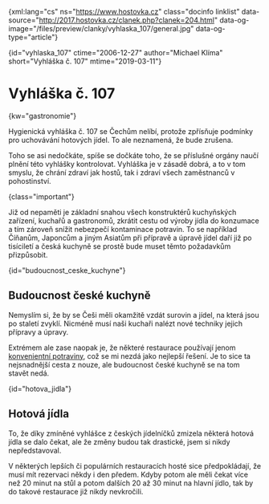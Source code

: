 
{xml:lang="cs" ns="https://www.hostovka.cz" class="docinfo linklist" data-source="http://2017.hostovka.cz/clanek.php?clanek=204.html" data-og-image="/files/preview/clanky/vyhlaska_107/general.jpg" data-og-type="article"}

{id="vyhlaska\_107" ctime="2006-12-27" author="Michael Klíma" short="Vyhláška č. 107" mtime="2019-03-11"}

# Vyhláška č. 107

<!-- generated attribute kw by user_udpatekw.sh on 2019-03-11, do not edit -->

{kw="gastronomie"}

Hygienická vyhláška č. 107 se Čechům nelíbí, protože zpřísňuje podmínky pro uchovávání hotových jídel. To ale neznamená, že bude zrušena.

Toho se asi nedočkáte, spíše se dočkáte toho, že se příslušné orgány naučí plnění této vyhlášky kontrolovat. Vyhláška je v zásadě dobrá, a to v tom smyslu, že chrání zdraví jak hostů, tak i zdraví všech zaměstnanců v pohostinství.

{class="important"}

Již od nepaměti je základní snahou všech konstruktérů kuchyňských zařízení, kuchařů a gastronomů, zkrátit cestu od výroby jídla do konzumace a tím zároveň snížit nebezpečí kontaminace potravin. To se například Číňanům, Japoncům a jiným Asiatům při přípravě a úpravě jídel daří již po tisíciletí a česká kuchyně se prostě bude muset těmto požadavkům přizpůsobit.

{id="budoucnost\_ceske\_kuchyne"}

## Budoucnost české kuchyně

Nemyslím si, že by se Češi měli okamžitě vzdát surovin a jídel, na která jsou po staletí zvyklí. Nicméně musí naši kuchaři nalézt nové techniky jejich přípravy a úpravy.

Extrémem ale zase naopak je, že některé restaurace používají jenom [konvenientní potraviny][1], což se mi nezdá jako nejlepší řešení. Je to sice ta nejsnadnější cesta z nouze, ale budoucnost české kuchyně se na tom stavět nedá.

{id="hotova_jidla"}

## Hotová jídla

To, že díky zmíněné vyhlášce z českých jídelníčků zmizela některá hotová jídla se dalo čekat, ale že změny budou tak drastické, jsem si nikdy nepředstavoval.

V některých lepších či populárních restauracích hosté sice předpokládají, že musí mít rezervaci někdy i den předem. Kdyby potom ale měli čekat více než 20 minut na stůl a potom dalších 20 až 30 minut na hlavní jídlo, tak by do takové restaurace již nikdy nevkročili.

 [1]: /convenience
